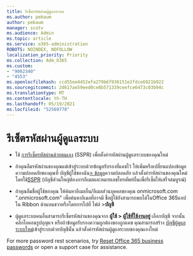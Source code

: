 ```yaml
---
title: รีเซ็ตรหัสผ่านผู้ดูแลระบบ
ms.author: pebaum
author: pebaum
manager: scotv
ms.audience: Admin
ms.topic: article
ms.service: o365-administration
ROBOTS: NOINDEX, NOFOLLOW
localization_priority: Priority
ms.collection: Adm_O365
ms.custom:
- "9002340"
- "4553"
ms.openlocfilehash: ccd55ee4452efa279b6f936151e2fdce6921b922
ms.sourcegitcommit: 2d617ae59eed0ce8b571339ceefce6473c03b94c
ms.translationtype: MT
ms.contentlocale: th-TH
ms.lasthandoff: 05/19/2021
ms.locfileid: "52569778"
---
```

# <a name="admin-password-reset"></a>รีเซ็ตรหัสผ่านผู้ดูแลระบบ

- ใช้ [การรีเซ็ตรหัสผ่านด้วยตนเอง](https://passwordreset.microsoftonline.com/) (SSPR) เพื่อตั้งค่ารหัสผ่านผู้ดูแลระบบของคุณใหม่

- ถ้าคุณลืมรหัสผ่านของคุณแต่เข้าสู่ระบบด้วยข้อมูลรับรองที่แคชไว้ ให้เพิ่มหรือเปลี่ยนแปลงข้อมูลความปลอดภัยของคุณที่ บัญชีผู้ใช้ของฉัน[> ข้อมูล](https://mysignins.microsoft.com/security-info)ความปลอดภัย แล้วตั้งค่ารหัสผ่านของคุณใหม่โดยใช้[SSPR](https://passwordreset.microsoftonline.com/) (บัญชีส่วนใหญ่ต้องการอีเมลและหมายเลขโทรศัพท์อื่นเพื่อรีเซ็ตให้เสร็จสมบูรณ์)

- ถ้าคุณลืมชื่อผู้ใช้ของคุณ ให้ค้นหาอีเมลอื่น/อีเมลส่วนบุคคลของคุณ onmicrosoft.com ".onmicrosoft.com" เพื่อค้นหาอีเมลที่อาจมี  ชื่อผู้ใช้ยังสามารถพบได้ในOffice 365แอปใน Ribbon ด้านบนขวาหรือโดยการไปที่ ไฟล์ >**บัญชี**

- ผู้ดูแลระบบคนอื่นสามารถรีเซ็ตรหัสผ่านของคุณจาก **ผู้ใช้ > [ผู้ใช้ที่ใช้งานอยู่](https://portal.office.com/adminportal/home#/users)** เลือกบัญชี จากนั้นคลิกไอคอนรูปกุญแจ  หรือถ้าข้อมูลรับรองความถูกต้องของถูกแคช คุณสามารถสร้าง [บัญชีผู้ดูแลระบบใหม่](https://portal.office.com/adminportal/home#/users)เข้าสู่ระบบด้วยบัญชีนั้น แล้วตั้งค่ารหัสผ่านผู้ดูแลระบบของคุณเองใหม่

For more password rest scenarios, try [Reset Office 365 business passwords](/microsoft-365/admin/add-users/reset-passwords) or open a support case for assistance.
